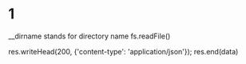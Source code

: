 # 1

__dirname  stands for directory name
fs.readFile()

res.writeHead(200, {'content-type': 'application/json'});
res.end(data)